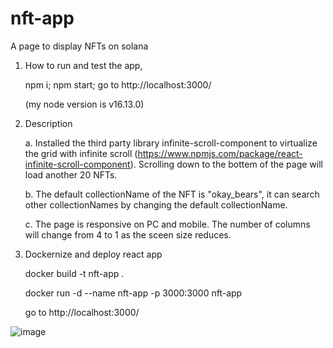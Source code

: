 # nft-app
   A page to display NFTs on solana

1. How to run and test the app,

   npm i; npm start; go to http://localhost:3000/

   (my node version is v16.13.0)

2. Description

   a. Installed the third party library infinite-scroll-component to virtualize the grid with infinite scroll
      (https://www.npmjs.com/package/react-infinite-scroll-component).
       Scrolling down to the bottem of the page will load another 20 NFTs.

   b. The default collectionName of the NFT is "okay_bears", it can search other collectionNames by changing the default collectionName.

   c. The page is responsive on PC and mobile. The number of columns will change from 4 to 1 as the sceen size reduces. 

4. Dockernize and deploy react app

   docker build -t nft-app . 

   docker run -d --name nft-app  -p 3000:3000 nft-app

   go to http://localhost:3000/

![image](https://github.com/halochg/nft-app/assets/2626025/34970e62-c158-42b2-b50c-93d8d52afc5f)
